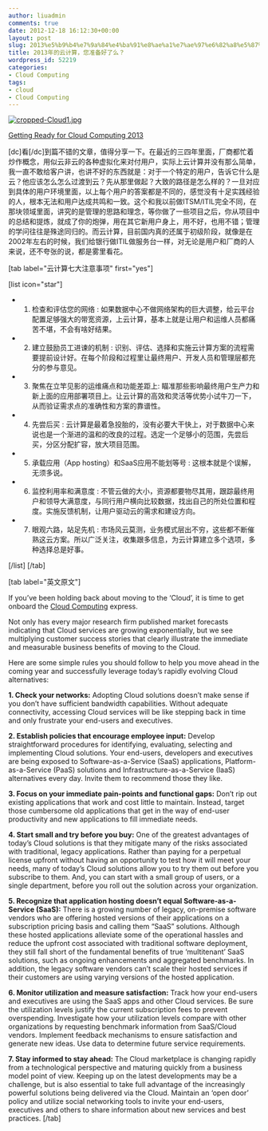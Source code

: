 ```yaml
---
author: liuadmin
comments: true
date: 2012-12-18 16:12:30+00:00
layout: post
slug: 2013%e5%b9%b4%e7%9a%84%e4%ba%91%e8%ae%a1%e7%ae%97%e6%82%a8%e5%87%86%e5%a4%87%e5%a5%bd%e4%ba%86%e4%b9%88
title: 2013年的云计算，您准备好了么？
wordpress_id: 52219
categories:
- Cloud Computing
tags:
- cloud
- Cloud Computing
---
```


[![cropped-Cloud1.jpg](http://cdn1.martinliu.cn/wp-content/uploads/2012/06/cropped-Cloud1-300x60.jpg)](http://cdn1.martinliu.cn/wp-content/uploads/2012/06/cropped-Cloud1.jpg)

[Getting Ready for Cloud Computing 2013](http://www.datamation.com/cloud-computing/getting-ready-for-cloud-computing-2013.html)

[dc]看[/dc]到篇不错的文章，值得分享一下。在最近的三四年里面，厂商都忙着炒作概念，用似云非云的各种虚拟化来对付用户，实际上云计算并没有那么简单，我一直不敢给客户讲，也讲不好的东西就是：对于一个特定的用户，告诉它什么是云？他应该怎么怎么过渡到云？先从那里做起？大致的路径是怎么样的？一旦对应到具体的用户环境里面，以上每个用户的答案都是不同的，感觉没有十足实践经验的人，根本无法和用户达成共鸣和一致。这个和我以前做ITSM/ITIL完全不同，在那块领域里面，讲究的是管理的思路和理念，等你做了一些项目之后，你从项目中的总结和提炼，就成了你的炮弹，用在其它新用户身上，用不好，也用不错；管理的学问往往是殊途同归的。而云计算，目前国内真的还属于初级阶段，就像是在2002年左右的时候，我们给银行做ITIL做服务台一样，对无论是用户和厂商的人来说，还不夸张的说，都是雾里看花。


[tab label="云计算七大注意事项" first="yes"]

[list icon="star"]



	
  * 1. 检查和评估您的网络 : 如果数据中心不做网络架构的巨大调整，给云平台配置足够强大的带宽资源，上云计算，基本上就是让用户和运维人员都痛苦不堪，不会有啥好结果。

	
  * 2. 建立鼓励员工进谏的机制 : 识别、评估、选择和实施云计算方案的流程需要提前设计好。在每个阶段和过程里让最终用户、开发人员和管理层都充分的参与意见。

	
  * 3. 聚焦在立竿见影的运维痛点和功能差距上: 瞄准那些影响最终用户生产力和新上面的应用部署项目上。让云计算的高效和灵活等优势小试牛刀一下，从而验证需求点的准确性和方案的靠谱性。

	
  * 4. 先尝后买 : 云计算是最着急投胎的，没有必要大干快上，对于数据中心来说也是一个渐进的温和的改良的过程。选定一个足够小的范围，先尝后买，分区分配扩容，放大项目范围。

	
  * 5. 承载应用（App hosting）和SaaS应用不能划等号 : 这根本就是个误解，无须多说。

	
  * 6. 监控利用率和满意度 : 不管云做的大小，资源都要物尽其用，跟踪最终用户和领导大满意度，与同行用户横向比较数据，找出自己的所处位置和程度。实施反馈机制，让用户驱动云的需求和建设方向。

	
  * 7. 眼观六路，站足先机 : 市场风云莫测，业务模式层出不穷，这些都不断催熟这云方案。所以广泛关注，收集跟多信息，为云计算建立多个选项，多种选择总是好事。


[/list]
[/tab]

[tab label="英文原文"]

If you’ve been holding back about moving to the ‘Cloud’, it is time to get onboard the [Cloud Computing](http://www.datamation.com/cloud-computing/) express.

Not only has every major research firm published market forecasts indicating that Cloud services are growing exponentially, but we see multiplying customer success stories that clearly illustrate the immediate and measurable business benefits of moving to the Cloud.

Here are some simple rules you should follow to help you move ahead in the coming year and successfully leverage today’s rapidly evolving Cloud alternatives:

**1. Check your networks:** Adopting Cloud solutions doesn’t make sense if you don’t have sufficient bandwidth capabilities. Without adequate connectivity, accessing Cloud services will be like stepping back in time and only frustrate your end-users and executives.

**2. Establish policies that encourage employee input:** Develop straightforward procedures for identifying, evaluating, selecting and implementing Cloud solutions. Your end-users, developers and executives are being exposed to Software-as-a-Service (SaaS) applications, Platform-as-a-Service (PaaS) solutions and Infrastructure-as-a-Service (IaaS) alternatives every day. Invite them to recommend those they like.

**3. Focus on your immediate pain-points and functional gaps:** Don’t rip out existing applications that work and cost little to maintain. Instead, target those cumbersome old applications that get in the way of end-user productivity and new applications to fill immediate needs.

**4. Start small and try before you buy:** One of the greatest advantages of today’s Cloud solutions is that they mitigate many of the risks associated with traditional, legacy applications. Rather than paying for a perpetual license upfront without having an opportunity to test how it will meet your needs, many of today’s Cloud solutions allow you to try them out before you subscribe to them. And, you can start with a small group of users, or a single department, before you roll out the solution across your organization.

**5. Recognize that application hosting doesn’t equal Software-as-a-Service (SaaS):** There is a growing number of legacy, on-premise software vendors who are offering hosted versions of their applications on a subscription pricing basis and calling them “SaaS” solutions. Although these hosted applications alleviate some of the operational hassles and reduce the upfront cost associated with traditional software deployment, they still fall short of the fundamental benefits of true ‘multitenant’ SaaS solutions, such as ongoing enhancements and aggregated benchmarks. In addition, the legacy software vendors can’t scale their hosted services if their customers are using varying versions of the hosted application.

**6. Monitor utilization and measure satisfaction:** Track how your end-users and executives are using the SaaS apps and other Cloud services. Be sure the utilization levels justify the current subscription fees to prevent overspending. Investigate how your utilization levels compare with other organizations by requesting benchmark information from SaaS/Cloud vendors. Implement feedback mechanisms to ensure satisfaction and generate new ideas. Use data to determine future service requirements.

**7. Stay informed to stay ahead:** The Cloud marketplace is changing rapidly from a technological perspective and maturing quickly from a business model point of view. Keeping up on the latest developments may be a challenge, but is also essential to take full advantage of the increasingly powerful solutions being delivered via the Cloud. Maintain an ‘open door’ policy and utilize social networking tools to invite your end-users, executives and others to share information about new services and best practices.
[/tab]

